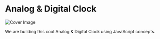 # Analog & Digital Clock

![Cover Image]()

We are building this cool Analog & Digital Clock using JavaScript concepts.
